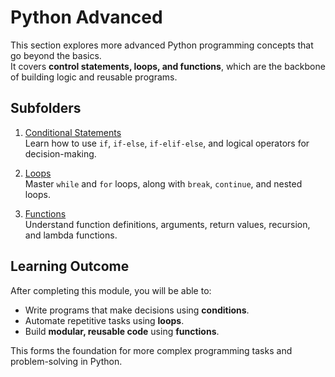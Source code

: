 # Python Advanced

This section explores more advanced Python programming concepts that go beyond the basics.  
It covers **control statements, loops, and functions**, which are the backbone of building logic and reusable programs.

## Subfolders
1. [Conditional Statements](01_Control_Statements)  
   Learn how to use `if`, `if-else`, `if-elif-else`, and logical operators for decision-making.

2. [Loops](02_Loops)  
   Master `while` and `for` loops, along with `break`, `continue`, and nested loops.

3. [Functions](03_Functions)  
   Understand function definitions, arguments, return values, recursion, and lambda functions.

## Learning Outcome
After completing this module, you will be able to:
- Write programs that make decisions using **conditions**.
- Automate repetitive tasks using **loops**.
- Build **modular, reusable code** using **functions**.

This forms the foundation for more complex programming tasks and problem-solving in Python.
